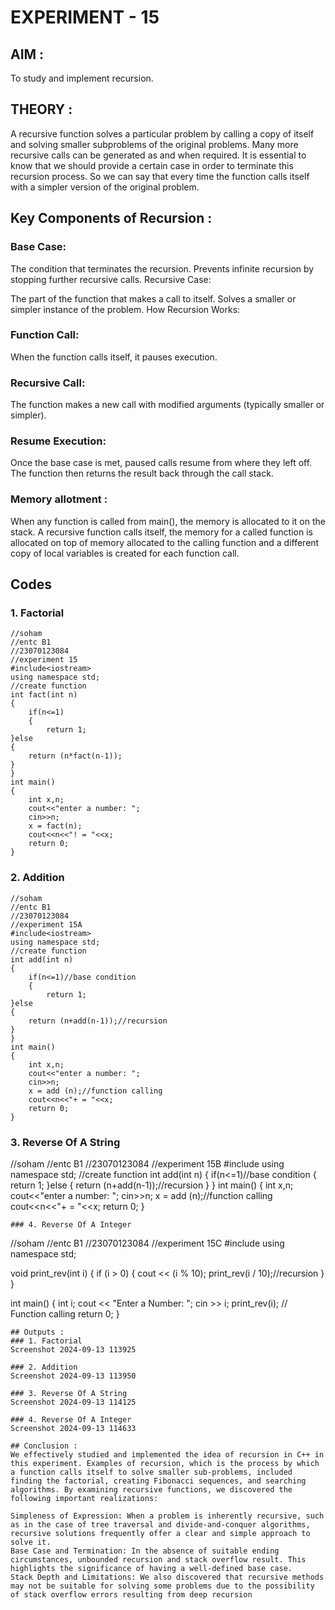 # EXPERIMENT - 15
## AIM :
To study and implement recursion.

## THEORY :
A recursive function solves a particular problem by calling a copy of itself and solving smaller subproblems of the original problems. Many more recursive calls can be generated as and when required. It is essential to know that we should provide a certain case in order to terminate this recursion process. So we can say that every time the function calls itself with a simpler version of the original problem.

## Key Components of Recursion :
### Base Case:

The condition that terminates the recursion.
Prevents infinite recursion by stopping further recursive calls.
Recursive Case:

The part of the function that makes a call to itself.
Solves a smaller or simpler instance of the problem.
How Recursion Works:
### Function Call:

When the function calls itself, it pauses execution.
### Recursive Call:

The function makes a new call with modified arguments (typically smaller or simpler).
### Resume Execution:

Once the base case is met, paused calls resume from where they left off.
The function then returns the result back through the call stack.
### Memory allotment :
When any function is called from main(), the memory is allocated to it on the stack. A recursive function calls itself, the memory for a called function is allocated on top of memory allocated to the calling function and a different copy of local variables is created for each function call.
## Codes
### 1. Factorial
~~~
//soham
//entc B1
//23070123084
//experiment 15
#include<iostream>
using namespace std;
//create function 
int fact(int n)
{
    if(n<=1)
    {
        return 1;
}else
{
    return (n*fact(n-1));
}
}
int main()
{
    int x,n;
    cout<<"enter a number: ";
    cin>>n;
    x = fact(n);
    cout<<n<<"! = "<<x;
    return 0;
}
~~~
### 2. Addition
~~~
//soham
//entc B1
//23070123084
//experiment 15A
#include<iostream>
using namespace std;
//create function 
int add(int n)
{
    if(n<=1)//base condition
    {
        return 1;
}else
{
    return (n+add(n-1));//recursion
}
}
int main()
{
    int x,n;
    cout<<"enter a number: ";
    cin>>n;
    x = add (n);//function calling
    cout<<n<<"+ = "<<x;
    return 0;
}
~~~
### 3. Reverse Of A String
//soham
//entc B1
//23070123084
//experiment 15B
#include<iostream>
using namespace std;
//create function 
int add(int n)
{
    if(n<=1)//base condition
    {
        return 1;
}else
{
    return (n+add(n-1));//recursion
}
}
int main()
{
    int x,n;
    cout<<"enter a number: ";
    cin>>n;
    x = add (n);//function calling
    cout<<n<<"+ = "<<x;
    return 0;
}
~~~
### 4. Reverse Of A Integer
~~~
//soham
//entc B1
//23070123084
//experiment 15C
#include <iostream>
using namespace std;

void print_rev(int i)
{
    if (i > 0)
    {
        cout << (i % 10);
        print_rev(i / 10);//recursion
    }
}

int main()
{
    int i;
    cout << "Enter a Number: ";
    cin >> i;
    print_rev(i); // Function calling
    return 0;
}
~~~
## Outputs :
### 1. Factorial
Screenshot 2024-09-13 113925

### 2. Addition
Screenshot 2024-09-13 113950

### 3. Reverse Of A String
Screenshot 2024-09-13 114125

### 4. Reverse Of A Integer
Screenshot 2024-09-13 114633

## Conclusion :
We effectively studied and implemented the idea of recursion in C++ in this experiment. Examples of recursion, which is the process by which a function calls itself to solve smaller sub-problems, included finding the factorial, creating Fibonacci sequences, and searching algorithms. By examining recursive functions, we discovered the following important realizations:

Simpleness of Expression: When a problem is inherently recursive, such as in the case of tree traversal and divide-and-conquer algorithms, recursive solutions frequently offer a clear and simple approach to solve it.
Base Case and Termination: In the absence of suitable ending circumstances, unbounded recursion and stack overflow result. This highlights the significance of having a well-defined base case.
Stack Depth and Limitations: We also discovered that recursive methods may not be suitable for solving some problems due to the possibility of stack overflow errors resulting from deep recursion

